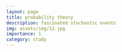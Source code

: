 ```yaml
---
layout: page
title: probability theory
description: fascinated stochastic events
img: assets/img/12.jpg
importance: 1
category: study
---
```


